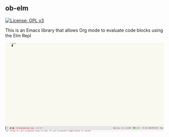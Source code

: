 ## ob-elm
[![License: GPL v3](https://img.shields.io/badge/License-GPLv3-blue.svg)](https://www.gnu.org/licenses/gpl-3.0)

This is an Emacs library that allows Org mode to evaluate code blocks using the Elm Repl

![Evaluating Elm](demo.gif)
